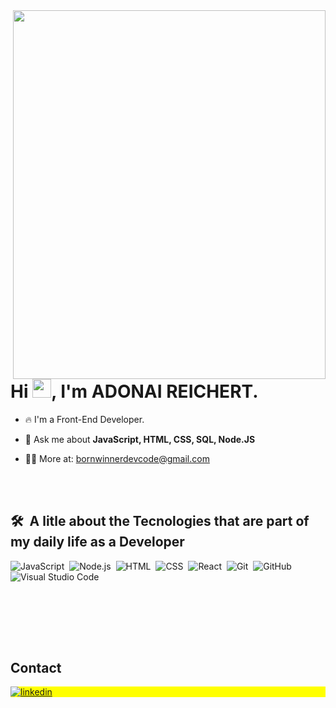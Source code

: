 <img align="right" height="590em" src="https://github.com/BornWinn3r-D3v-Cod3/BornWinn3r-D3v-Cod3/assets/110320844/ebfafc5b-b2d9-4dd2-a3e1-95442646065c" width="500px" />
<h1 align="left">Hi <img src="https://raw.githubusercontent.com/kaueMarques/kaueMarques/master/hi.gif" height="30px">, I'm ADONAI REICHERT. </h1>



- 🔥 I'm a Front-End Developer.

- 💬 Ask me about **JavaScript, HTML, CSS, SQL, Node.JS**

- 👨‍💻 More at: bornwinnerdevcode@gmail.com



<br><br>

## 🛠 &nbsp;A litle about the Tecnologies that are part of my daily life as a Developer

![JavaScript](https://img.shields.io/badge/-JavaScript-05122A?style=flat&logo=javascript)&nbsp;
![Node.js](https://img.shields.io/badge/-Node.js-05122A?style=flat&logo=node.js)&nbsp;
![HTML](https://img.shields.io/badge/-HTML-05122A?style=flat&logo=HTML5)&nbsp;
![CSS](https://img.shields.io/badge/-CSS-05122A?style=flat&logo=CSS3&logoColor=1572B6)&nbsp;
![React](https://img.shields.io/badge/-React-05122A?style=flat&logo=react)&nbsp;
![Git](https://img.shields.io/badge/-Git-05122A?style=flat&logo=git)&nbsp;
![GitHub](https://img.shields.io/badge/-GitHub-05122A?style=flat&logo=github)&nbsp;
![Visual Studio Code](https://img.shields.io/badge/-Visual%20Studio%20Code-05122A?style=flat&logo=visual-studio-code&logoColor=007ACC)&nbsp;

<br><br>


<br><br>

## Contact

<p align="left" style="background:yellow">
<a href="https://linkedin.com/in/maykbrito" target="_blank">
  <img align="center" src="https://img.shields.io/badge/-Adonai-Reichert?style=flat&logo=linkedin" alt="linkedin"/>
</a> 

